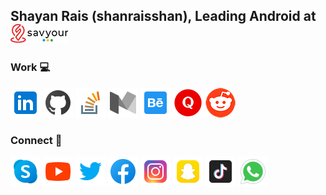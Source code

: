 ## Shayan Rais (shanraisshan), Leading Android at <a href="https://savyour.app/shayan"><img src="images/savyour.png"/></a>

### Work 💻
<p>
<a href="https://www.linkedin.com/in/shanraisshan"><img src="images/icon/linkedin.png"/></a> 
<a href="https://github.com/shanraisshan"><img src="images/icon/github.png"/></a>
<a href="https://stackoverflow.com/users/4754141/shanraisshan"><img src="images/icon/stack-overflow.png"/></a> 
<a href="https://medium.com/@shanraisshan"><img src="images/icon/medium.png"/></a>
<a href="https://www.behance.net/shanraisshan"><img src="images/icon/behance.png"/></a> 
<a href="https://www.quora.com/profile/shanraisshan"><img src="images/icon/quora.png"/></a>
<a href="https://www.reddit.com/user/shanraisshan"><img src="images/icon/reddit.png"/></a>
</p>

### Connect 🤝
<p>
<a href="https://join.skype.com/invite/a96B8Fo76KBW"><img src="images/icon/skype.png"/></a> 
<a href="https://www.youtube.com/c/shanraisshan"><img src="images/icon/youtube.png"/></a> 
<a href="https://twitter.com/shanraisshan"><img src="images/icon/twitter.png"/></a>
<a href="https://www.facebook.com/shanraisshan"><img src="images/icon/facebook.png"/></a> 
<a href="https://www.instagram.com/shanraisshan"><img src="images/icon/instagram.png"/></a>
<a href="https://www.snapchat.com/add/shanraisshan"><img src="images/icon/snapchat.png"/></a> 
<a href="https://www.tiktok.com/@shanraisshan"><img src="images/icon/tiktok.png"/></a>
<a href="https://wa.me/923352621149"><img src="images/icon/whatsapp.png"/></a>
</p>
